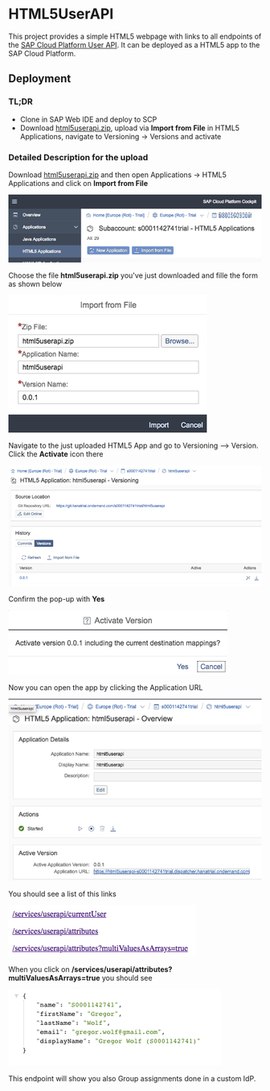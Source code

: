 # HTML5UserAPI
This project provides a simple HTML5 webpage with links to all endpoints of the [SAP Cloud Platform User API](https://help.sap.com/viewer/65de2977205c403bbc107264b8eccf4b/Cloud/en-US/1de599bf722446849d2b2e10132df42a.html). It can be deployed as a HTML5 app to the SAP Cloud Platform.

## Deployment

### TL;DR

* Clone in SAP Web IDE and deploy to SCP
* Download [html5userapi.zip](html5userapi.zip?raw=true), upload via **Import from File** in HTML5 Applications, navigate to Versioning -> Versions and activate

### Detailed Description for the upload

Download [html5userapi.zip](html5userapi.zip?raw=true) and then open Applications -> HTML5 Applications and click on **Import from File**

![HTML5 Applications -> Import from File](images/01-Import-from-file.png)

Choose the file **html5userapi.zip** you've just downloaded and fille the form as shown below

![Upload](images/02-Import-from-file-upload.png)

Navigate to the just uploaded HTML5 App and go to Versioning --> Version. Click the **Activate** icon there

![Version](images/03-Version.png)

Confirm the pop-up with **Yes**

![Version](images/04-Activate.png)

Now you can open the app by clicking the Application URL

![Version](images/05-Application-URL.png)

You should see a list of this links

![Version](images/06-Links.png)

When you click on **/services/userapi/attributes?multiValuesAsArrays=true** you should see

![Version](images/07-attributes-array.png)

This endpoint will show you also Group assignments done in a custom IdP.
